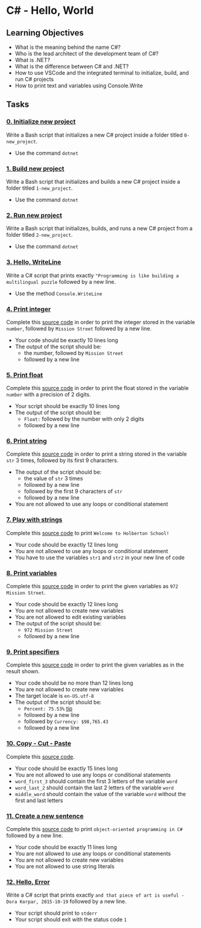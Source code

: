 # C# - Hello, World

## Learning Objectives

- What is the meaning behind the name C#?
- Who is the lead architect of the development team of C#?
- What is .NET?
- What is the difference between C# and .NET?
- How to use VSCode and the integrated terminal to initialize, build, and run C# projects
- How to print text and variables using Console.Write

## Tasks

### [0. Initialize new project](./0-initialize_new_project.sh)
Write a Bash script that initializes a new C# project inside a folder titled `0-new_project`.
- Use the command `dotnet`

### [1. Build new project](./1-build_new_project.sh)
Write a Bash script that initializes and builds a new C# project inside a folder titled `1-new_project`.
- Use the command `dotnet`

### [2. Run new project](./2-run_new_project.sh)
Write a Bash script that initializes, builds, and runs a new C# project from a folder titled `2-new_project`.
- Use the command `dotnet`

### [3. Hello, WriteLine](./3-writeline/3-writeline.cs)
Write a C# script that prints exactly `"Programming is like building a multilingual puzzle` followed by a new line.
- Use the method `Console.WriteLine`

### [4. Print integer](./4-print_integer/4-print_integer.cs)
Complete this [source code](https://github.com/hs-hq/0x00.cs/blob/main/4-print_integer.cs) in order to print the integer stored in the variable `number`, followed by `Mission Street` followed by a new line.
- Your code should be exactly 10 lines long
- The output of the script should be:
    - the number, followed by `Mission Street`
    - followed by a new line

### [5. Print float](./5-print_float/5-print_float.cs)
Complete this [source code](https://github.com/hs-hq/0x00.cs/blob/main/5-print_float.cs) in order to print the float stored in the variable `number` with a precision of 2 digits.
- Your script should be exactly 10 lines long
- The output of the script should be:
    - `Float:` followed by the number with only 2 digits
    - followed by a new line

### [6. Print string](./6-print_string/6-print_string.cs)
Complete this [source code](https://github.com/hs-hq/0x00.cs/blob/main/6-print_string.cs) in order to print a string stored in the variable `str` 3 times, followed by its first 9 characters.
- The output of the script should be:
    - the value of `str` 3 times
    - followed by a new line
    - followed by the first 9 characters of `str`
    - followed by a new line
- You are not allowed to use any loops or conditional statement

### [7. Play with strings](./7-concat/7-concat.cs)
Complete this [source code](https://github.com/hs-hq/0x00.cs/blob/main/7-concat.cs) to print `Welcome to Holberton School!`
- Your code should be exactly 12 lines long
- You are not allowed to use any loops or conditional statement
- You have to use the variables `str1` and `str2` in your new line of code

### [8. Print variables](./8-print_variables/8-print_variables.cs)
Complete this [source code](https://github.com/hs-hq/0x00.cs/blob/main/8-print_variable.cs) in order to print the given variables as `972 Mission Street`.
- Your code should be exactly 12 lines long
- You are not allowed to create new variables
- You are not allowed to edit existing variables
- The output of the script should be:
    - `972 Mission Street`
    - followed by a new line

### [9. Print specifiers](./9-print_specifiers/9-print_specifiers.cs)
Complete this [source code](https://github.com/hs-hq/0x00.cs/blob/main/9-print_specifiers.cs) in order to print the given variables as in the result shown.
- Your code should be no more than 12 lines long
- You are not allowed to create new variables
- The target locale is `en-US.utf-8`
- The output of the script should be:
    - `Percent: 75.53%` [tip](https://www.dotnetperls.com/percentage)
    - followed by a new line
    - followed by `Currency: $98,765.43`
    - followed by a new line

### [10. Copy - Cut - Paste](./10-copy_cut_paste/10-copy_cut_paste.cs)
Complete this [source code](https://github.com/hs-hq/0x00.cs/blob/main/10-copy_cut_paste.cs).
- Your code should be exactly 15 lines long
- You are not allowed to use any loops or conditional statements
- `word_first_3` should contain the first 3 letters of the variable `word`
- `word_last_2` should contain the last 2 letters of the variable `word`
- `middle_word` should contain the value of the variable `word` without the first and last letters

### [11. Create a new sentence](./11-concat_edges/11-concat_edges.cs)
Complete this [source code](https://github.com/hs-hq/0x00.cs/blob/main/11-concat_edges.cs) to print `object-oriented programming in C#` followed by a new line.
- Your code should be exactly 11 lines long
- You are not allowed to use any loops or conditional statements
- You are not allowed to create new variables
- You are not allowed to use string literals

### [12. Hello, Error](./100-hello_error/100-hello_error.cs)
Write a C# script that prints exactly `and that piece of art is useful - Dora Korpar, 2015-10-19` followed by a new line.
- Your script should print to `stderr`
- Your script should exit with the status code `1`
